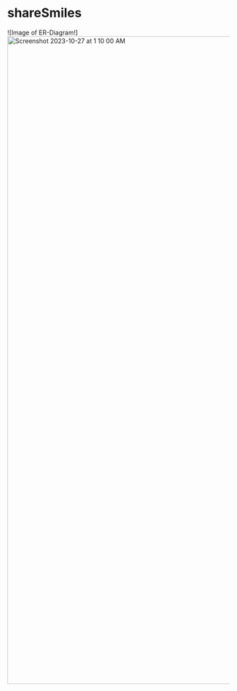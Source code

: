 # shareSmiles
![Image of ER-Diagram!] <img width="1470" alt="Screenshot 2023-10-27 at 1 10 00 AM" src="https://github.com/rakhikulkarni/shareSmiles/assets/149112139/8b8923c0-f56d-4f66-b729-e0bb63dd5dc2">
